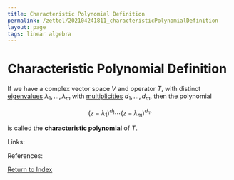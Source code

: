 ```yaml
---
title: Characteristic Polynomial Definition
permalink: /zettel/202104241811_characteristicPolynomialDefinition
layout: page
tags: linear algebra
---
```

# Characteristic Polynomial Definition

If we have a complex vector space $V$ and operator $T$, with distinct [eigenvalues](202102120912_eigenvalueDefinition) 
$\lambda_1, \ldots, \lambda_m$ with [multiplicities](202104241520_multiplictyDefinitionEigenvalue) $d_1, \ldots, d_m$, then the polynomial

$$
(z - \lambda_1)^{d_1} \cdots (z - \lambda_m)^{d_m}
$$

is called the **characteristic polynomial** of $T$.

Links: 

References: 

[Return to Index](index)
